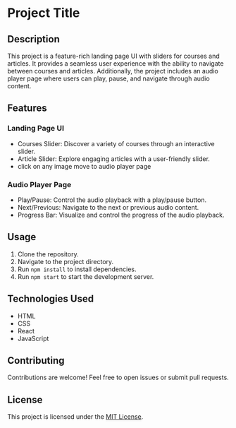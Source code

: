 # Project Title

## Description

This project is a feature-rich landing page UI with sliders for courses and articles. It provides a seamless user experience with the ability to navigate between courses and articles. Additionally, the project includes an audio player page where users can play, pause, and navigate through audio content.

## Features

### Landing Page UI
- Courses Slider: Discover a variety of courses through an interactive slider.
- Article Slider: Explore engaging articles with a user-friendly slider.
- click on any image move to audio player page

### Audio Player Page
- Play/Pause: Control the audio playback with a play/pause button.
- Next/Previous: Navigate to the next or previous audio content.
- Progress Bar: Visualize and control the progress of the audio playback.

## Usage

1. Clone the repository.
2. Navigate to the project directory.
3. Run `npm install` to install dependencies.
4. Run `npm start` to start the development server.

## Technologies Used

- HTML
- CSS
- React
- JavaScript

## Contributing

Contributions are welcome! Feel free to open issues or submit pull requests.

## License

This project is licensed under the [MIT License](LICENSE).


